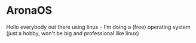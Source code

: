 # AronaOS

Hello everybody out there using linux -
I'm doing a (free) operating system (just a hobby, won't be big and professional like linux)
